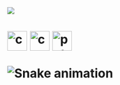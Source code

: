 <img src="https://capsule-render.vercel.app/api?type=waving&color=0:8ac926,100:6a4c93&height=150&section=header&text=Hi,%20I%20am%20rasperberrypie!&fontSize=35&fontColor=ffffff&fontAlign=75&fontAlignY=35"/>

<h1>
<p align="left">
<img src="https://cdn.jsdelivr.net/gh/devicons/devicon@latest/icons/cplusplus/cplusplus-original.svg" alt="c++" width="45" height="45" />
<img src="https://cdn.jsdelivr.net/gh/devicons/devicon@latest/icons/c/c-original.svg" alt="c" width="45" height="45" />
<img src="https://cdn.jsdelivr.net/gh/devicons/devicon@latest/icons/python/python-original.svg" alt="python" width="45" height="45" />    
</p>

<picture>
  <source media="(prefers-color-scheme: dark)" srcset="https://github.com/rasperberrypie/rasperberrypie/blob/output/github-contribution-grid-snake-dark.svg" />
  <source media="(prefers-color-scheme: light)" srcset="https://github.com/rasperberrypie/rasperberrypie/blob/output/github-contribution-grid-snake.svg" />
  <img alt="Snake animation" src="https://github.com/rasperberrypie/username/blob/output/github-contribution-grid-snake.svg" />
</picture>

